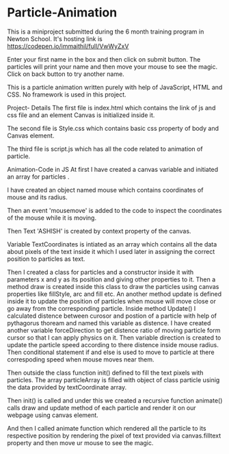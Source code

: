 # Particle-Animation
This is a miniproject submitted during the 6 month training program in Newton School. It's hosting link is https://codepen.io/immaithil/full/VwWyZxV

Enter your first name in the box and then click on submit button. The particles will print your name and then move your mouse to see the magic.
Click on back button to try another name.

This is a particle animation written purely with help of JavaScript, HTML and CSS. No framework is used in this project.

Project- Details
The first file is index.html which contains the link of js and css file and an element Canvas is initialized inside it.

The second file is Style.css which contains basic css property of body and Canvas element.

The third file is script.js which has all the code related to animation of particle.



Animation-Code in JS
At first I have created a canvas variable and initiated an array for particles .

I have created an object named mouse which contains coordinates of mouse and its radius.

Then an event 'mousemove' is added to the code to inspect the coordinates of the mouse while it is moving.

Then Text 'ASHISH' is created by context property of the canvas.

Variable TextCoordinates is intiated as an array which contains all the data about pixels of the text inside it which I used later in assigning the correct position to particles as text.

Then I created a class for particles and a constructor inside it with parameters x and y as its position and giving other properties to it. Then a method draw is created inside this class to draw the particles using canvas properties like fillStyle, arc and fill etc. An another method update is defined inside it to update the position of particles when mouse will move close or go away from the corresponding particle. Inside method Update() I calculated distence between curosor and postion of a particle with help of pythagorus thoream and named this variable as distence. I have created another variable forceDirection to get distence ratio of moving particle form cursor so that I can apply physics on it. Then variable direction is created to update the particle speed according to there distence inside mouse radius. Then conditional statement if and else is used to move to particle at there correspoding speed when mouse moves near them.

Then outside the class function init() defined to fill the text pixels with particles. The array particleArray is filled with object of class particle usinig the data provided by textCoordinate array.

Then init() is called and under this we created a recursive function animate() calls draw and update method of each particle and render it on our webpage using canvas element.

And then I called animate function which rendered all the particle to its respective position by rendering the pixel of text provided via canvas.filltext property and then move ur mouse to see the magic.
